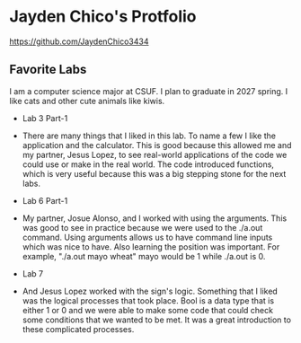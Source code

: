
# Jayden Chico's Protfolio 
https://github.com/JaydenChico3434
## Favorite Labs 
I am a computer science major at CSUF. I plan to graduate in 2027 spring. I like cats and other cute animals like kiwis.

* Lab 3 Part-1
- There are many things that I liked in this lab. To name a few I like the application and the calculator. This is good because this allowed me and my partner, Jesus Lopez, to see real-world applications of the code we could use or make in the real world. The code introduced functions, which is very useful because this was a big stepping stone for the next labs.

* Lab 6 Part-1
- My partner, Josue Alonso, and I worked with using the arguments. This was good to see in practice because we were used to the ./a.out command. Using arguments allows us to have command line inputs which was nice to have. Also learning the position was important. For example, "./a.out mayo wheat" mayo would be 1 while ./a.out is 0.

* Lab 7
- And Jesus Lopez worked with the sign's logic. Something that I liked was the logical processes that took place. Bool is a data type that is either 1 or 0 and we were able to make some code that could check some conditions that we wanted to be met. It was a great introduction to these complicated processes.


